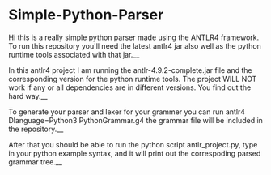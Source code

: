 # Simple-Python-Parser
Hi this is a really simple python parser made using the ANTLR4 framework. To run this repository you'll need the latest antlr4 jar also well as the python runtime tools associated with that jar.__

In this antlr4 project I am running the antlr-4.9.2-complete.jar file and the corresponding version for the python runtime tools. The project WILL NOT work if any or all dependencies are in different versions. You find out the hard way.__

To generate your parser and lexer for your grammer you can run antlr4 Dlanguage=Python3 PythonGrammar.g4 the grammar file will be included in the repository.__

After that you should be able to run the python script
antlr_project.py, type in your python example syntax, and it will print out the correspoding parsed grammar tree.__
